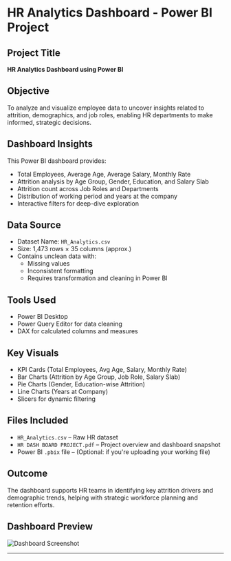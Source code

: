 #  HR Analytics Dashboard - Power BI Project

##  Project Title
**HR Analytics Dashboard using Power BI**

##  Objective
To analyze and visualize employee data to uncover insights related to attrition, demographics, and job roles, enabling HR departments to make informed, strategic decisions.

##  Dashboard Insights
This Power BI dashboard provides:
- Total Employees, Average Age, Average Salary, Monthly Rate
- Attrition analysis by Age Group, Gender, Education, and Salary Slab
- Attrition count across Job Roles and Departments
- Distribution of working period and years at the company
- Interactive filters for deep-dive exploration

##  Data Source
- Dataset Name: `HR_Analytics.csv`
- Size: 1,473 rows × 35 columns (approx.)
- Contains unclean data with:
  - Missing values
  - Inconsistent formatting
  - Requires transformation and cleaning in Power BI

##  Tools Used
- Power BI Desktop
- Power Query Editor for data cleaning
- DAX for calculated columns and measures

##  Key Visuals
- KPI Cards (Total Employees, Avg Age, Salary, Monthly Rate)
- Bar Charts (Attrition by Age Group, Job Role, Salary Slab)
- Pie Charts (Gender, Education-wise Attrition)
- Line Charts (Years at Company)
- Slicers for dynamic filtering

##  Files Included
- `HR_Analytics.csv` – Raw HR dataset
- `HR DASH BOARD PROJECT.pdf` – Project overview and dashboard snapshot
- Power BI `.pbix` file – (Optional: if you're uploading your working file)

##  Outcome
The dashboard supports HR teams in identifying key attrition drivers and demographic trends, helping with strategic workforce planning and retention efforts.

##  Dashboard Preview
![Dashboard Screenshot](./HR%20DASH%20BOARD%20PROJECT_page-0001.jpg)

---


